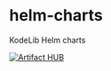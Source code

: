 # helm-charts

KodeLib Helm charts

[![Artifact HUB](https://img.shields.io/endpoint?url=https://artifacthub.io/badge/repository/kodelib)](https://artifacthub.io/packages/search?repo=kodelib)

